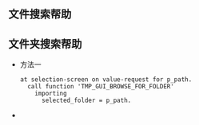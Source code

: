 ## 文件搜索帮助

## 文件夹搜索帮助

- 方法一

  ```abap
  at selection-screen on value-request for p_path.
    call function 'TMP_GUI_BROWSE_FOR_FOLDER'
      importing
        selected_folder = p_path.
  ```

- 





